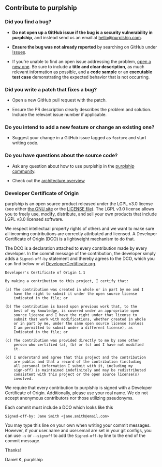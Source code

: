 ## Contribute to purplship

### **Did you find a bug?**

* **Do not open up a GitHub issue if the bug is a security vulnerability
  in purplship**, and instead send us an email at hello@purplship.com.

* **Ensure the bug was not already reported** by searching on GitHub under [Issues](https://github.com/purplship/purplship/issues).

* If you're unable to find an open issue addressing the problem, [open a new one](https://github.com/purplship/purplship/issues/new). 
    Be sure to include a **title and clear description**, as much relevant information as possible, 
    and a **code sample** or an **executable test case** demonstrating the expected behavior that is not occurring.

### **Did you write a patch that fixes a bug?**

* Open a new GitHub pull request with the patch.

* Ensure the PR description clearly describes the problem and solution. Include the relevant issue number if applicable.

### **Do you intend to add a new feature or change an existing one?**

* Suggest your change in a GitHub issue tagged as `feature` and start writing code.

### **Do you have questions about the source code?**

* Ask any question about how to use purplship in the [purplship community](https://github.com/purplship/purplship-server/discussions).

* Check out the [architecture overview](/architecture)

### Developer Certificate of Origin

purplship is an open source product released under the LGPL v3.0 license (see either [the GNU site](https://www.gnu.org/licenses/lgpl-3.0.en.html) or the [LICENSE file](https://github.com/purplship/purplship/blob/main/LICENSE)). The LGPL v3.0 license allows you to freely use, modify, distribute, and sell your own products that include LGPL v3.0 licensed software.

We respect intellectual property rights of others and we want to make sure all incoming contributions are correctly attributed and licensed. A Developer Certificate of Origin (DCO) is a lightweight mechanism to do that.

The DCO is a declaration attached to every contribution made by every developer. In the commit message of the contribution, the developer simply adds a `Signed-off-by` statement and thereby agrees to the DCO, which you can find below or at [DeveloperCertificate.org](http://developercertificate.org/).

```
Developer's Certificate of Origin 1.1

By making a contribution to this project, I certify that:

(a) The contribution was created in whole or in part by me and I
    have the right to submit it under the open source license
    indicated in the file; or

(b) The contribution is based upon previous work that, to the
    best of my knowledge, is covered under an appropriate open
    source license and I have the right under that license to
    submit that work with modifications, whether created in whole
    or in part by me, under the same open source license (unless
    I am permitted to submit under a different license), as
    Indicated in the file; or

(c) The contribution was provided directly to me by some other
    person who certified (a), (b) or (c) and I have not modified
    it.

(d) I understand and agree that this project and the contribution
    are public and that a record of the contribution (including
    all personal information I submit with it, including my
    sign-off) is maintained indefinitely and may be redistributed
    consistent with this project or the open source license(s)
    involved.
 ```
We require that every contribution to purplship is signed with a Developer Certificate of Origin. Additionally, please use your real name. We do not accept anonymous contributors nor those utilizing pseudonyms.

Each commit must include a DCO which looks like this

```
Signed-off-by: Jane Smith <jane.smith@email.com>
```
You may type this line on your own when writing your commit messages. However, if your user.name and user.email are set in your git configs, you can use `-s` or `--signoff` to add the `Signed-off-by` line to the end of the commit message.


Thanks!

Daniel K, purplship
